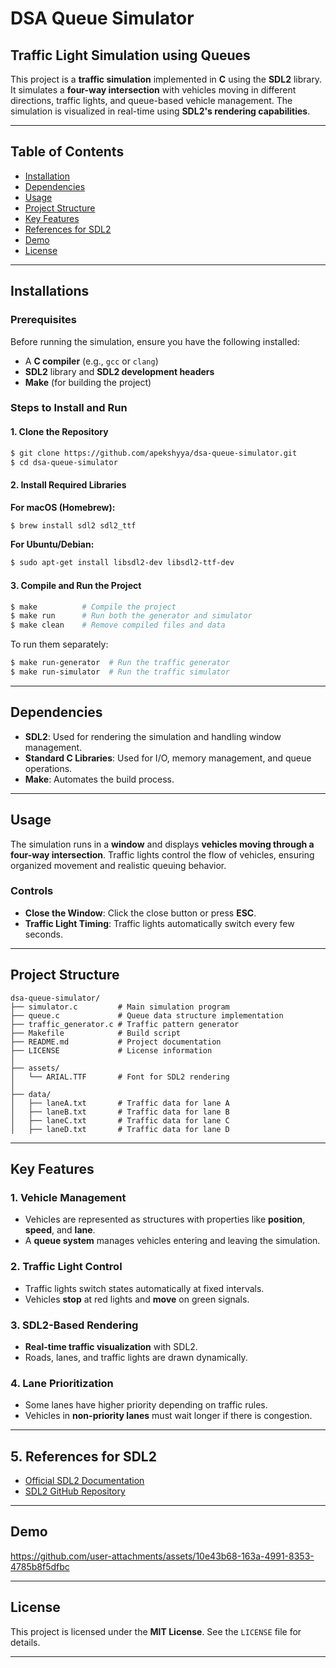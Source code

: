 # DSA Queue Simulator

##  Traffic Light Simulation using Queues
This project is a **traffic simulation** implemented in **C** using the **SDL2** library. It simulates a **four-way intersection** with vehicles moving in different directions, traffic lights, and queue-based vehicle management. The simulation is visualized in real-time using **SDL2's rendering capabilities**.

---
##  Table of Contents
- [Installation](#installation)
- [Dependencies](#dependencies)
- [Usage](#usage)
- [Project Structure](#project-structure)
- [Key Features](#key-features)
- [References for SDL2](#references-for-sdl2)
- [Demo](#demo)
- [License](#license)

---
## Installations

### Prerequisites
Before running the simulation, ensure you have the following installed:
- A **C compiler** (e.g., `gcc` or `clang`)
- **SDL2** library and **SDL2 development headers**
- **Make** (for building the project)

### Steps to Install and Run
#### 1️. Clone the Repository
```sh
$ git clone https://github.com/apekshyya/dsa-queue-simulator.git
$ cd dsa-queue-simulator
```

#### 2️. Install Required Libraries
**For macOS (Homebrew):**
```sh
$ brew install sdl2 sdl2_ttf
```
**For Ubuntu/Debian:**
```sh
$ sudo apt-get install libsdl2-dev libsdl2-ttf-dev
```

#### 3️. Compile and Run the Project
```sh
$ make          # Compile the project
$ make run      # Run both the generator and simulator
$ make clean    # Remove compiled files and data
```
To run them separately:
```sh
$ make run-generator  # Run the traffic generator
$ make run-simulator  # Run the traffic simulator
```

---
## Dependencies
- **SDL2**: Used for rendering the simulation and handling window management.
- **Standard C Libraries**: Used for I/O, memory management, and queue operations.
- **Make**: Automates the build process.

---
## Usage
The simulation runs in a **window** and displays **vehicles moving through a four-way intersection**. Traffic lights control the flow of vehicles, ensuring organized movement and realistic queuing behavior.

###  Controls
- **Close the Window**: Click the close button or press **ESC**.
- **Traffic Light Timing**: Traffic lights automatically switch every few seconds.

---
##  Project Structure
```
dsa-queue-simulator/
├── simulator.c         # Main simulation program
├── queue.c             # Queue data structure implementation
├── traffic_generator.c # Traffic pattern generator
├── Makefile            # Build script
├── README.md           # Project documentation
├── LICENSE             # License information
│
├── assets/
│   └── ARIAL.TTF       # Font for SDL2 rendering
│
├── data/
│   ├── laneA.txt       # Traffic data for lane A
│   ├── laneB.txt       # Traffic data for lane B
│   ├── laneC.txt       # Traffic data for lane C
│   ├── laneD.txt       # Traffic data for lane D
```

---
## Key Features
### 1. Vehicle Management
- Vehicles are represented as structures with properties like **position**, **speed**, and **lane**.
- A **queue system** manages vehicles entering and leaving the simulation.

### 2. Traffic Light Control
- Traffic lights switch states automatically at fixed intervals.
- Vehicles **stop** at red lights and **move** on green signals.

### 3. SDL2-Based Rendering
- **Real-time traffic visualization** with SDL2.
- Roads, lanes, and traffic lights are drawn dynamically.

### 4. Lane Prioritization
- Some lanes have higher priority depending on traffic rules.
- Vehicles in **non-priority lanes** must wait longer if there is congestion.

---
## 5. References for SDL2
- [Official SDL2 Documentation](https://wiki.libsdl.org/)
- [SDL2 GitHub Repository](https://github.com/libsdl-org/SDL)

---
##  Demo
https://github.com/user-attachments/assets/10e43b68-163a-4991-8353-4785b8f5dfbc

---

## License
This project is licensed under the **MIT License**. See the `LICENSE` file for details.

---



